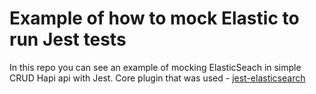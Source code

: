 # Example of how to mock Elastic to run Jest tests

In this repo you can see an example of mocking ElasticSeach in simple CRUD Hapi api with Jest.
Core plugin that was used - [jest-elasticsearch](https://github.com/shelfio/jest-elasticsearch)
